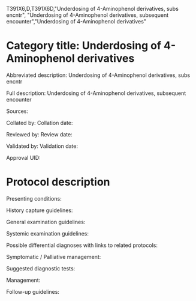 T391X6,D,T391X6D,"Underdosing of 4-Aminophenol derivatives, subs encntr", "Underdosing of 4-Aminophenol derivatives, subsequent encounter","Underdosing of 4-Aminophenol derivatives"
# Category title: Underdosing of 4-Aminophenol derivatives

Abbreviated description: Underdosing of 4-Aminophenol derivatives, subs encntr

Full description: Underdosing of 4-Aminophenol derivatives, subsequent encounter

Sources:

Collated by:
Collation date:

Reviewed by:
Review date:

Validated by:
Validation date:

Approval UID:

# Protocol description

Presenting conditions:

History capture guidelines:

General examination guidelines:

Systemic examination guidelines:

Possible differential diagnoses with links to related protocols:

Symptomatic / Palliative management:

Suggested diagnostic tests:

Management:

Follow-up guidelines:
